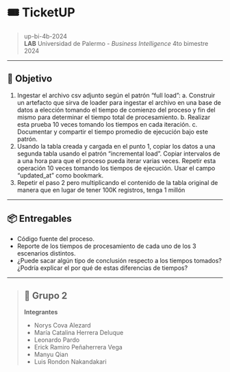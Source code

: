 # 🎟️ TicketUP  
> up-bi-4b-2024  
> **LAB** Universidad de Palermo - *Business Intelligence* 4to bimestre 2024  

---

## 🎯 Objetivo  
1. Ingestar el archivo csv adjunto según el patrón “full load”:
  a. Construir un artefacto que sirva de loader para ingestar el archivo en una base de datos a elección tomando el tiempo de comienzo del proceso y fin del mismo para determinar el tiempo total de procesamiento.
  b. Realizar esta prueba 10 veces tomando los tiempos en cada iteración.
  c. Documentar y compartir el tiempo promedio de ejecución bajo este patrón.
2. Usando la tabla creada y cargada en el punto 1, copiar los datos a una segunda tabla usando el patrón “incremental load”. Copiar intervalos de a una hora para que el proceso pueda iterar varias veces. 
Repetir esta operación 10 veces tomando los tiempos de ejecución. Usar el campo “updated_at” como 
bookmark.
3. Repetir el paso 2 pero multiplicando el contenido de la tabla original de manera que en lugar de tener 
100K registros, tenga 1 millón

---

## 📦 Entregables  
- Código fuente del proceso.
- Reporte de los tiempos de procesamiento de cada uno de los 3 escenarios distintos.
- ¿Puede sacar algún tipo de conclusión respecto a los tiempos tomados? ¿Podría explicar el por qué de 
estas diferencias de tiempos?

---

> ## 👥 Grupo 2  
> **Integrantes**  
> - Norys Cova Alezard  
> - María Catalina Herrera Deluque  
> - Leonardo Pardo  
> - Erick Ramiro Peñaherrera Vega  
> - Manyu Qian  
> - Luis Rondon Nakandakari  
